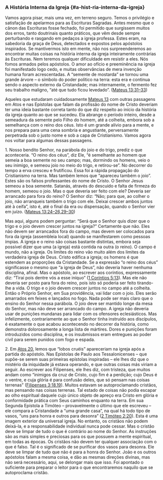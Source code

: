 ### A História Interna da Igreja {#a-hist-ria-interna-da-igreja}

Vamos agora pisar, mais uma vez, em terreno seguro. Temos o privilégio e satisfação de apelarmos para as Escrituras Sagradas. Antes mesmo que o cânon das Escrituras fosse fechado, foi permitido que surgissem muitos dos erros, tanto doutrinais quanto práticos, que vêm desde sempre perturbando e rasgando em pedaços a igreja professa. Estes eram, na sabedoria da graça de Deus, detectados e expostos pelos apóstolos inspirados. Se mantivermos isto em mente, não nos surpreenderemos ao encontrar muitas coisas na história interna da igreja inteiramente contrárias às Escrituras. Nem teremos qualquer dificuldade em resistir a eles. Nós fomos armados pelos apóstolos. O amor ao ofício e preeminência na igreja foi manifestado logo cedo, e muitas observâncias de mera invenção humana foram acrescentadas. A “semente de mostarda” se tornou uma grande árvore – o símbolo do poder político na terra: esta era e continua sendo o aspecto externo da Cristandade; mas internamente, o fermento fez seu trabalho maligno, “até que tudo ficou levedado”. ([Mateus 13:31–33](http://bibliaonline.com.br/acf/mt/13/31-33))

Aqueles que estudaram cuidadosamente [Mateus 13](http://bibliaonline.com.br/acf/mt/13) com outras passagens em Atos e nas Epístolas que falam da profissão do nome de Cristo deveriam ter uma ideia bastante correta tanto do que diz respeito ao início da história da igreja quanto ao que se sucedeu. Ela abrange o período inteiro, desde a semeadura da semente pelo Filho do homem, até a colheita, embora sob a semelhança com o reino dos céus. Isto é um grande alívio para a mente, e nos prepara para uma cena sombria e angustiante, perversamente perpetrada sob o justo nome e sob a capa de Cristianismo. Vamos agora nos voltar para algumas dessas passagens.

1\. Nosso bendito Senhor, na parábola do joio e do trigo, prediz o que aconteceria. “O reino dos céus”, diz Ele, “é semelhante ao homem que semeia a boa semente no seu campo; mas, dormindo os homens, veio o seu inimigo, e semeou joio no meio do trigo, e retirou-se”. No decorrer do tempo a erva cresceu e frutificou. Essa foi a rápida propagação do Cristianismo na terra. Mas também lemos que “apareceu também o joio”. Estes são os falsos professantes do nome de Cristo. O Senhor Jesus semeou a boa semente. Satanás, através do descuido e falta de firmeza do homem, semeou o joio. Mas o que deveria ser feito com ele? Deveria ser arrancado para fora do reino? O Senhor diz: “Não; para que, ao colher o joio, não arranqueis também o trigo com ele. Deixai crescer ambos juntos até à ceifa”, isto é, até o final da era ou dispensação, quando o Senhor vier em juízo. ([Mateus 13:24–26,29–30](http://bibliaonline.com.br/acf/mt/13/24-26,29-30))

Mas aqui, alguns podem perguntar: “Será que o Senhor quis dizer que o trigo e o joio devem crescer juntos na igreja?” Certamente que não. Eles não devem ser arrancados fora do campo, mas devem ser colocados para fora da igreja (assembleia local) quando se manifestarem como pessoas ímpias. A igreja e o reino são coisas bastante distintas, embora seja possível dizer que uma (a igreja) está contida na outra (o reino). O campo é mundo, não a igreja. Os limites do reino vão muito além dos limites da verdadeira igreja de Deus. Cristo edifica a igreja; os homens é que estendem as proporções da Cristandade. Se a expressão “o reino dos céus” significasse o mesmo que “a igreja de Deus”, não deveria haver nenhuma disciplina, afinal. Mas o apóstolo, ao escrever aos coríntios, expressamente diz: “Tirai pois dentre vós a esse iníquo” ([1 Coríntios 5:13](http://bibliaonline.com.br/acf/1co/5/13)). Mas ele não deveria ser posto para fora do reino, pois isto só poderia ser feito tirando-lhe a vida. O trigo e o joio devem crescer juntos no campo até a colheita. Então o Próprio Senhor, em Sua providência, vai lidar com o joio. Eles serão amarrados em feixes e lançados no fogo. Nada pode ser mais claro que o ensino do Senhor nessa parábola. O joio deve ser mantido longe da mesa do Senhor, mas não deve ser arrancado do campo. A igreja não deveria usar de punições mundanas para lidar com os ofensores eclesiásticos. Mas infelizmente, contrariamente ao que o Senhor tinha instruído aos discípulos, é exatamente o que acabou acontecendo no decorrer da história, como demonstra dolorosamente a longa lista de mártires. Dores e punições foram introduzidos como disciplina, e os insubmissos eram entregues ao poder civil para serem punidos com fogo e espada.

2\. Em [Atos 20](http://bibliaonline.com.br/acf/atos/20), lemos que “lobos cruéis” apareceriam na igreja após a partida do apóstolo. Nas Epístolas de Paulo aos Tessalonicenses – que supõe-se serem suas primeiras epístolas inspiradas – ele lhes diz que o mistério da iniquidade já estava operando, e que outras coisas más viriam a seguir. Ao escrever aos Filipenses, ele lhes diz, com tristeza, que muitos andam como “inimigos da cruz de Cristo, cujo fim é a perdição; cujo Deus é o ventre, e cuja glória é para confusão deles, que só pensam nas coisas terrenas” ([Filipenses 3:18,19](http://bibliaonline.com.br/acf/fp/3/18,19)). Muitos estavam se autoproclamando cristãos, mas pensando nas coisas terrenas. Tal estado de coisas não podia escapar ao olho espiritual daquele cujo único objeto de apreço era Cristo em glória e conformidade prática com Seus caminhos enquanto na terra. Em sua Segunda Epístola a Timóteo – provavelmente o último que ele escreveu – ele compara a Cristandade a “uma grande casa”, na qual há todo tipo de vasos, “uns para honra e outros para desonra” ([2 Timóteo 2:20](http://bibliaonline.com.br/acf/2tm/2/20)). Esta é uma imagem exterior da universal igreja. No entanto, os cristãos não podem deixá-la, e a responsabilidade individual nunca pode cessar. Mas o cristão deve se limpar de tudo o que é contrário ao nome do Senhor. As instruções são as mais simples e preciosas para os que possuem a mente espiritual, em todas as épocas. Os cristãos não devem ter qualquer associação com o que é falso. Tal é o significado de se purificar dos vasos para desonra. Ele deve se limpar de tudo que não é para a honra do Senhor. João e os outros apóstolos falam a mesma coisa, e dão as mesmas direções divinas, mas não será necessário, aqui, se delongar mais que isso. Foi apontado o suficiente para preparar o leitor para o que encontraremos naquilo que se autoproclama cristão.